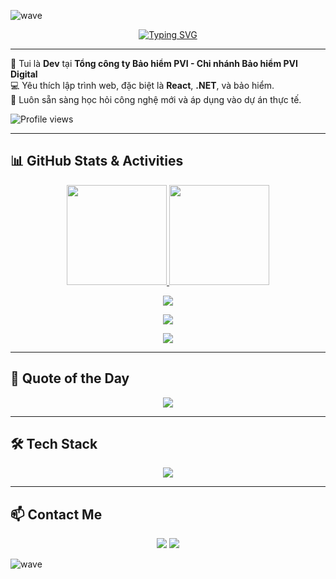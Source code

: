 ![wave](https://capsule-render.vercel.app/api?type=waving&color=0:FFD700,100:0000CD&height=120&section=header)

<p align="center">
  <a href="https://git.io/typing-svg">
    <img src="https://readme-typing-svg.demolab.com?font=Fira+Code&size=22&pause=1000&color=0000CD&width=500&lines=Dev+tại+PVI+Digital;Yêu+React+và+.NET;Luôn+học+hỏi+công+nghệ+mới" alt="Typing SVG" />
  </a>
</p>

---

💼 Tui là **Dev** tại **Tổng công ty Bảo hiểm PVI - Chi nhánh Bảo hiểm PVI Digital**  
💻 Yêu thích lập trình web, đặc biệt là **React**, **.NET**, và bảo hiểm.  
🚀 Luôn sẵn sàng học hỏi công nghệ mới và áp dụng vào dự án thực tế.  

![Profile views](https://komarev.com/ghpvc/?username=bttlove&color=blue)

---

## 📊 GitHub Stats & Activities

<p align="center">
  <a href="https://github.com/anuraghazra/github-readme-stats">
    <img height="160" src="https://github-readme-stats.vercel.app/api?username=bttlove&show_icons=true&theme=default&count_private=true" />
  </a>
  <a href="https://github.com/anuraghazra/github-readme-stats">
    <img height="160" src="https://github-readme-stats.vercel.app/api/top-langs/?username=bttlove&layout=compact&count_private=true" />
  </a>
</p>

<p align="center">
  <img src="https://github-profile-summary-cards.vercel.app/api/cards/profile-details?username=bttlove&theme=default" />
</p>

<p align="center">
  <img src="https://streak-stats.demolab.com?user=bttlove&theme=default&count_private=true" />
</p>

<p align="center">
  <img src="https://github-profile-trophy.vercel.app/?username=bttlove&theme=flat&count_private=true&margin-w=10" />
</p>

---

## 💬 Quote of the Day
<p align="center">
  <img src="https://quotes-github-readme.vercel.app/api?type=horizontal&theme=light" />
</p>

---

## 🛠️ Tech Stack
<p align="center">
  <img src="https://skillicons.dev/icons?i=react,dotnet,cs,js,ts,html,css,tailwind,bootstrap,github,git,vscode" />
</p>

---

## 📫 Contact Me
<p align="center">
  <a href="mailto:your_email@example.com"><img src="https://img.shields.io/badge/Email-D14836?style=for-the-badge&logo=gmail&logoColor=white"/></a>
  <a href="https://www.linkedin.com/in/yourlinkedin"><img src="https://img.shields.io/badge/LinkedIn-0077B5?style=for-the-badge&logo=linkedin&logoColor=white"/></a>
</p>

![wave](https://capsule-render.vercel.app/api?type=waving&color=0:FFD700,100:0000CD&height=120&section=footer)
